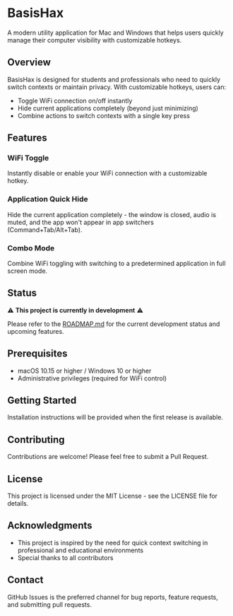 # BasisHax

A modern utility application for Mac and Windows that helps users quickly manage their computer visibility with customizable hotkeys.

## Overview

BasisHax is designed for students and professionals who need to quickly switch contexts or maintain privacy. With customizable hotkeys, users can:

- Toggle WiFi connection on/off instantly
- Hide current applications completely (beyond just minimizing)
- Combine actions to switch contexts with a single key press

## Features

### WiFi Toggle
Instantly disable or enable your WiFi connection with a customizable hotkey.

### Application Quick Hide
Hide the current application completely - the window is closed, audio is muted, and the app won't appear in app switchers (Command+Tab/Alt+Tab).

### Combo Mode
Combine WiFi toggling with switching to a predetermined application in full screen mode.

## Status

⚠️ **This project is currently in development** ⚠️

Please refer to the [ROADMAP.md](./ROADMAP.md) for the current development status and upcoming features.

## Prerequisites

- macOS 10.15 or higher / Windows 10 or higher
- Administrative privileges (required for WiFi control)

## Getting Started

Installation instructions will be provided when the first release is available.

## Contributing

Contributions are welcome! Please feel free to submit a Pull Request.

## License

This project is licensed under the MIT License - see the LICENSE file for details.

## Acknowledgments

- This project is inspired by the need for quick context switching in professional and educational environments
- Special thanks to all contributors

## Contact

GitHub Issues is the preferred channel for bug reports, feature requests, and submitting pull requests. 